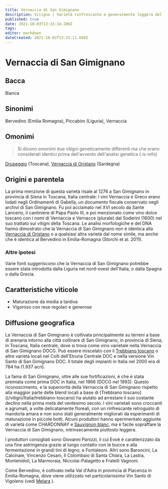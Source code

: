 ```yaml
---
title: Vernaccia di San Gimignano
description: Vitigno | Varietà rinfrescante e generalmente leggera della città toscana con le torri. Potenziale per un vino di alta qualità.
published: true
date: 2021-10-03T13:33:14.286Z
tags: 
editor: markdown
dateCreated: 2021-10-03T13:33:11.694Z
---
```


# Vernaccia di San Gimignano

## Bacca
Bianca

## Sinonimi
Bervedino (Emilia Romagna), Piccabòn (Liguria), Vernaccia

## Omonimi
> Si dicono omonimi due vitigni geneticamente differenti ma che erano considerati identici prima dell'avvento dell'analisi genetica
{.is-info}

[Drupeggio](/vitigni/Italia/drupeggio) (Toscana), [Vernaccia di Oristano](/vitigni/Italia/vernaccia-di-oristano) (Sardegna)

## Origini e parentela

La prima menzione di questa varietà risale al 1276 a San Gimignano in provincia di Siena in Toscana, Italia centrale: I vini Vernaccia e Greco erano lodati negli Ordinamenti di Gabella, un documento fiscale conservato negli archivi di San Gimignano. Fu poi acclamato nel XVI secolo da Sante Lancerio, il cantiniere di Papa Paolo III, e poi menzionato come vino dolce toscano con i nomi di Vernaccia e Vernacce (plurale) dal Soderini (1600) nel suo trattato sui vitigni della Toscana. Le analisi morfologiche e del DNA hanno dimostrato che la Vernaccia di San Gimignano non è identica alla [Vernaccia di Oristano](/vitigni/Italia/vernaccia-di-oristano) o a qualsiasi altra varietà dal nome simile, ma anche che è identica al Bervedino in Emilia-Romagna (Storchi et al. 2011).

### Altre ipotesi

Varie fonti suggeriscono che la Vernaccia di San Gimignano potrebbe essere stata introdotta dalla Liguria nel nord-ovest dell'Italia, o dalla Spagna o dalla Grecia.

## Caratteristiche viticole

- Maturazione da media a tardiva
- Vigoroso con rese regolari e generose

## Diffusione geografica

La Vernaccia di San Gimignano è coltivata principalmente su terreni a base di arenaria intorno alla città collinare di San Gimignano, in provincia di Siena, in Toscana, Italia centrale, dove si trova come vino varietale nella Vernaccia di San Gimignano DOCG. Può essere miscelato con il [Trebbiano toscano](/vitigni/Italia/trebbiano-toscano) o altre varietà locali nel Colli dell'Etruria Centrale DOC e nella versione Vin Santo di San Gimignano DOC. Il totale degli impianti in Italia nel 2000 era di 784 ha (1.937 acri).

La fama di San Gimignano, oltre alle sue fortificazioni, è che è stata premiata come prima DOC in Italia, nel 1966 (DOCG nel 1993). Questo riconoscimento, e la superiorità della Vernaccia di San Gimignano rispetto alla maggior parte delle blend locali a base di [Trebbiano toscano]((/vitigni/Italia/trebbiano-toscano) ha aiutato ad arrestare il suo costante declino nella prima metà del ventesimo secolo. I vini varietali sono croccanti e agrumati, a volte delicatamente floreali, con un rinfrescante retrogusto di mandorla amara e non sono stati generalmente migliorati da esperimenti di maturazione in piccole botti. Alcuni produttori hanno sperimentato aggiunte di varietà come CHARDONNAY e [Sauvignon blanc](/vitigni/Francia/bacca-bianca/sauvignon-blanc), ma è facile sopraffare la Vernaccia di San Gimignano, intrinsecamente piuttosto leggera.

I produttori consigliati sono Giovanni Panizzi, il cui Evoè è caratterizzato da una fine astringenza grazie al lungo contatto con le bucce e alla fermentazione in grandi tini di legno, e Fontaleoni. Altri sono Baroncini, La Calcinaie, Vincenzo Cesani, Il Colombaio di Santa Chiara, La Lastra, Montenidoli, La Marmoraia, Niccolai-Palagetto e Fratelli Vagnoni.

Come Bervedino, è coltivato nella Val d'Adra in provincia di Piacenza in Emilia-Romagna, dove viene utilizzato nel particolarissimo Vin Santo di Vigoleno (vedi [Melara](/vitigni/Italia/melara) ).

